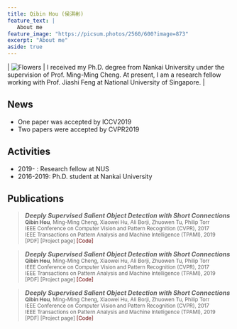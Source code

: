 ```yaml
---
title: Qibin Hou (侯淇彬)
feature_text: |
   About me
feature_image: "https://picsum.photos/2560/600?image=873"
excerpt: "About me"
aside: true
---
```

| ![Flowers](https://picsum.photos/2560/600?image=873) | I received my Ph.D. degree from Nankai University under the supervision of Prof. Ming-Ming Cheng. At present, I am a research fellow working with Prof. Jiashi Feng at National University of Singapore. |

## News

+ One paper was accepted by ICCV2019
+ Two papers were accepted by CVPR2019

## Activities

+ 2019-    : Research fellow at NUS
+ 2016-2019: Ph.D. student at Nankai University

## Publications

>  ***Deeply Supervised Salient Object Detection with Short Connections***       
  <sub>**Qibin Hou**, Ming-Ming Cheng, Xiaowei Hu, Ali Borji, Zhuowen Tu, Philip Torr  
  IEEE Conference on Computer Vision and Pattern Recognition (CVPR), 2017   
  IEEE Transactions on Pattern Analysis and Machine Intelligence (TPAMI), 2019   
  [PDF] [Project page] <font color="#660000">[Code]</font></sub>
  
  
>  ***Deeply Supervised Salient Object Detection with Short Connections***       
  <sub>**Qibin Hou**, Ming-Ming Cheng, Xiaowei Hu, Ali Borji, Zhuowen Tu, Philip Torr  
  IEEE Conference on Computer Vision and Pattern Recognition (CVPR), 2017   
  IEEE Transactions on Pattern Analysis and Machine Intelligence (TPAMI), 2019   
  [PDF] [Project page] <font color="#660000">[Code]</font></sub>   

>  ***Deeply Supervised Salient Object Detection with Short Connections***       
  <sub>**Qibin Hou**, Ming-Ming Cheng, Xiaowei Hu, Ali Borji, Zhuowen Tu, Philip Torr  
  IEEE Conference on Computer Vision and Pattern Recognition (CVPR), 2017   
  IEEE Transactions on Pattern Analysis and Machine Intelligence (TPAMI), 2019   
  [PDF] [Project page] <font color="#660000">[Code]</font></sub>   
  
  
